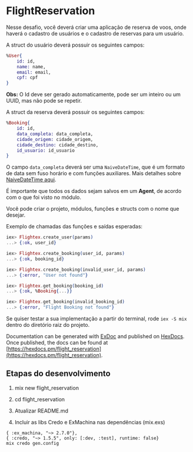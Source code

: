 # FlightReservation

Nesse desafio, você deverá criar uma aplicação de reserva de voos, onde haverá o cadastro de usuários e o cadastro de reservas para um usuário.

A struct do usuário deverá possuir os seguintes campos:

```elixir
%User{
	id: id,
	name: name,
	email: email,
	cpf: cpf
}
```

**Obs:** O Id deve ser gerado automaticamente, pode ser um inteiro ou um UUID, mas não pode se repetir.

A struct da reserva deverá possuir os seguintes campos:

```elixir
%Booking{
	id: id,
	data_completa: data_completa,
	cidade_origem: cidade_origem,
	cidade_destino: cidade_destino,
	id_usuario: id_usuario
}
```

O campo `data_completa` deverá ser uma `NaiveDateTime`, que é um formato de data sem fuso horário e com funções auxiliares. Mais detalhes sobre [NaiveDateTime aqui](https://hexdocs.pm/elixir/NaiveDateTime.html#content).

É importante que todos os dados sejam salvos em um **Agent**, de acordo com o que foi visto no módulo.

Você pode criar o projeto, módulos, funções e structs com o nome que desejar.

Exemplo de chamadas das funções e saídas esperadas: 

```elixir
iex> Flightex.create_user(params)
...> {:ok, user_id}

iex> Flightex.create_booking(user_id, params)
...> {:ok, booking_id}

iex> Flightex.create_booking(invalid_user_id, params)
...> {:error, "User not found"}

iex> Flightex.get_booking(booking_id)
...> {:ok, %Booking{...}}

iex> Flightex.get_booking(invalid_booking_id)
...> {:error, "Flight Booking not found"}
```

Se quiser testar a sua implementação a partir do terminal, rode `iex -S mix` dentro do diretório raiz do projeto.

Documentation can be generated with [ExDoc](https://github.com/elixir-lang/ex_doc)
and published on [HexDocs](https://hexdocs.pm). Once published, the docs can
be found at [https://hexdocs.pm/flight_reservation](https://hexdocs.pm/flight_reservation).

## Etapas do desenvolvimento

1. mix new flight_reservation

2. cd flight_reservation

3. Atualizar README.md	

4. Incluir as libs Credo e ExMachina nas dependências (mix.exs)

```
{ :ex_machina, "~> 2.7.0"},
{ :credo, "~> 1.5.5", only: [:dev, :test], runtime: false}
mix credo gen.config
```







